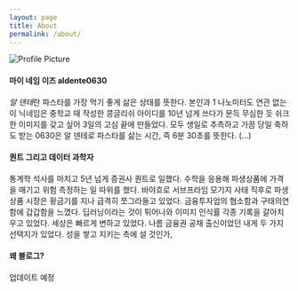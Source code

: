```yaml
---
layout: page
title: About
permalink: /about/
---
```


<img src="{{ site.baseurl }}/assets/profile-placeholder.jpg" title="Profile Picture" class="profile">
  
#### 마이 네임 이즈 aldente0630
  
*알 덴테*란 파스타를 가장 먹기 좋게 삶은 상태를 뜻한다. 본인과 1 나노미터도 연관 없는 이 닉네임은 중학교 때 작성한 콩글리쉬 아이디를 10년 넘게 쓰다가 문득 무심한 듯 쉬크한 이미지를 갖고 싶어 3일의 고심 끝에 만들었다. 모두 생일로 추측하고 가끔 당일 축하도 받는 0630은 알 덴테로 파스타를 삶는 시간, 즉 6분 30초를 뜻한다. (...)

#### 퀀트 그리고 데이터 과학자

통계학 석사를 마치고 5년 넘게 증권사 퀀트로 일했다. 수학을 응용해 파생상품에 가격을 매기고 위험 측정하는 일 따위를 했다. 바야흐로 서브프라임 모기지 사태 직후로 파생상품 시장은 황금기를 지나 급격히 쪼그라들고 있었다. 금융투자업의 협소함과 구태의연함에 갑갑함을 느꼈다. 딥러닝이라는 것이 튀어나와 이미지 인식률 각종 기록을 갈아치우고 있었다. 세상은 빠르게 변하고 있었다. 나름 금융권 공채 출신이었던 내게 두 가지 선택지가 있었다. 성을 쌓고 지키는 측에 설 것인가, 

#### 왜 블로그?

업데이트 예정
  
